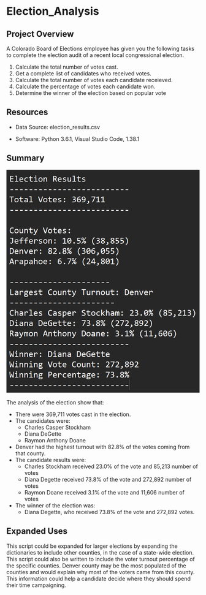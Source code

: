 # Election_Analysis

## Project Overview
A Colorado Board of Elections employee has given you the following tasks to complete the election audit of a recent local congressional election.

1. Calculate the total number of votes cast.
2. Get a complete list of candidates who received votes.
3. Calculate the total number of votes each candidate receieved.
4. Calculate the percentage of votes each candidate won.
5. Determine the winner of the election based on popular vote

## Resources
- Data Source: election_results.csv

- Software: Python 3.6.1, Visual Studio Code, 1.38.1

## Summary

![results](https://github.com/RyanJeffery21/Election_Analysis/blob/7447ca165fff71472ab9d64be054c63d46b5a440/results.png)

The analysis of the election show that:
- There were 369,711 votes cast in the election.
- The candidates were:
  - Charles Casper Stockham
  - Diana DeGette
  - Raymon Anthony Doane
- Denver had the highest turnout with 82.8% of the votes coming from that county.
- The candidate results were:
  - Charles Stockham received 23.0% of the vote and 85,213 number of votes
  - Diana Degette received 73.8% of the vote and 272,892 number of votes
  - Raymon Doane received 3.1% of the vote and 11,606 number of votes
- The winner of the election was:
  - Diana Degette, who received 73.8% of the vote and 272,892 votes.
  
## Expanded Uses
This script could be expanded for larger elections by expanding the dictionaries to include other counties, in the case of a state-wide election. This script could also be written to include the voter turnout percentage of the specific counties.  Denver county may be the most populated of the counties and would explain why most of the voters came from this county.  This information could help a candidate decide where they should spend their time campaigning.


